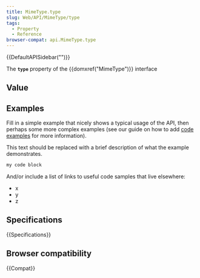 ```yaml
---
title: MimeType.type
slug: Web/API/MimeType/type
tags:
  - Property
  - Reference
browser-compat: api.MimeType.type
---
```

{{DefaultAPISidebar("")}}

The **`type`** property of the {{domxref("MimeType")}} interface 

## Value



## Examples

Fill in a simple example that nicely shows a typical usage of the API, then perhaps some more complex examples (see our guide on how to add [code examples](/en-US/docs/MDN/Contribute/Structures/Code_examples) for more information).

This text should be replaced with a brief description of what the example demonstrates.

```js
my code block
```

And/or include a list of links to useful code samples that live elsewhere:

*   x
*   y
*   z

## Specifications

{{Specifications}}

## Browser compatibility

{{Compat}}


